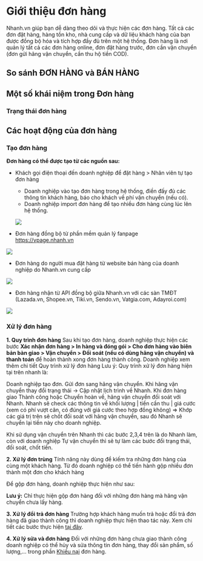 # Giới thiệu đơn hàng
Nhanh.vn giúp bạn dễ dàng theo dõi và thực hiện các đơn hàng. Tất cả các đơn đặt hàng, hàng tồn kho, nhà cung cấp và dữ liệu khách hàng của bạn được đồng bộ hóa và tích hợp đầy đủ trên một hệ thống.
Đơn hàng là nơi quản lý tất cả các đơn hàng online, đơn đặt hàng trước, đơn cần vận chuyển (đơn gửi hãng vận chuyển, cần thu hộ tiền COD).

## So sánh ĐƠN HÀNG và BÁN HÀNG

## Một số khái niệm trong Đơn hàng

### Trạng thái đơn hàng

## Các hoạt động của đơn hàng 
### Tạo đơn hàng 
**Đơn hàng có thể được tạo từ các nguồn sau:**

- Khách gọi điện thoại đến doanh nghiệp để đặt hàng > Nhân viên tự tạo đơn hàng
  - Doanh nghiệp vào tạo đơn hàng trong hệ thống, điền đấy đủ các thông tin khách hàng, báo cho khách về phí vận chuyển (nếu có).
  - Doanh nghiệp import đơn hàng để tạo nhiều đơn hàng cùng lúc lên hệ thống.
  
  ![](link)
  
- Đơn hàng đồng bộ từ phần mềm quản lý fanpage https://vpage.nhanh.vn

![](link)

- Đơn hàng do người mua đặt hàng từ website bán hàng của doanh nghiệp do Nhanh.vn cung cấp

![](link)

- Đơn hàng nhận từ API đồng bộ giữa Nhanh.vn với các sàn TMĐT (Lazada.vn, Shopee.vn, Tiki.vn, Sendo.vn, Vatgia.com, Adayroi.com)

![](link)

### Xử lý đơn hàng
**1. Quy trình đơn hàng**
Sau khi tạo đơn hàng, doanh nghiệp thực hiện các bước **Xác nhận đơn hàng > In hàng và đóng gói > Cho đơn hàng vào biên bản bàn giao > Vận chuyển > Đối soát (nếu có dùng hãng vận chuyển) và thanh toán** để hoàn thành xong đơn hàng thành công.
Doanh nghiệp xem thêm chi tiết Quy trình xử lý đơn hàng 
Lưu ý: Quy trình xử lý đơn hàng hiện tại trên nhanh là:

Doanh nghiệp tạo đơn.
Gửi đơn sang hãng vận chuyển.
Khi hãng vận chuyển thay đổi trạng thái -> Cập nhật lịch trình về Nhanh.
Khi đơn hàng giao Thành công hoặc Chuyển hoàn về, hãng vận chuyển đối soát với Nhanh.
Nhanh sẽ check các thông tin về khối lượng | tiền cần thu | giá cước (xem có phí vượt cân, có đúng với giá cước theo hợp đồng không) => Khớp các giá trị trên sẽ chốt đối soát với hãng vận chuyển, sau đó Nhanh sẽ chuyển lại tiền này cho doanh nghiệp.

Khi sử dụng vận chuyển trên Nhanh thì các bước 2,3,4 trên là do Nhanh làm, còn với doanh nghiệp Tự vận chuyển thì sẽ tự làm các bước đổi trạng thái, đối soát, chốt tiền.

**2. Xử lý đơn trùng** 
Tính năng này dùng để kiếm tra những đơn hàng của cùng một khách hàng. Từ đó doanh nghiệp có thể tiến hành gộp nhiều đơn thành một đơn cho khách hàng 

Để gộp đơn hàng, doanh nghiệp thực hiện như sau:

**Lưu ý:** Chỉ thực hiện gộp đơn hàng đối với những đơn hàng mà hãng vận chuyển chưa lấy hàng.

**3. Xử lý đổi trả đơn hàng**
Trường hợp khách hàng muốn trả hoặc đổi trả đơn hàng đã giao thành công thì doanh nghiệp thực hiện thao tác này.
Xem chi tiết các bước thực hiện [tại đây](link).

**4. Xử lý sửa và đơn hàng**
Đối với những đơn hàng chưa giao thành công doanh nghiệp có thể hủy và sửa thông tin đơn hàng, thay đổi sản phẩm, số lượng,... trong phần [Khiếu nại](link) đơn hàng. 


